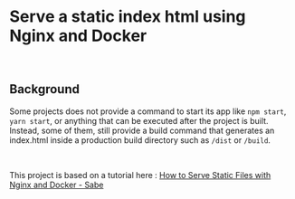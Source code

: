 # Serve a static index html using Nginx and Docker

<br />

## Background

Some projects does not provide a command to start its app like `npm start`, `yarn start`, or anything that can be executed after the project is built.
Instead, some of them, still provide a build command that generates an index.html inside a production build directory such as `/dist` or `/build`.

<br />

This project is based on a tutorial here : 
[How to Serve Static Files with Nginx and Docker - Sabe](https://sabe.io/tutorials/serve-static-files-nginx-docker)
